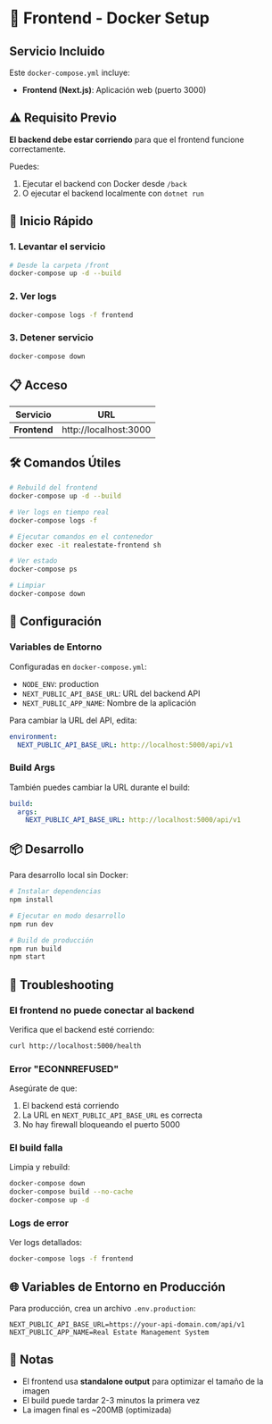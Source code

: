 # 🐳 Frontend - Docker Setup

## Servicio Incluido

Este `docker-compose.yml` incluye:

- **Frontend (Next.js)**: Aplicación web (puerto 3000)

## ⚠️ Requisito Previo

**El backend debe estar corriendo** para que el frontend funcione correctamente.

Puedes:
1. Ejecutar el backend con Docker desde `/back`
2. O ejecutar el backend localmente con `dotnet run`

## 🚀 Inicio Rápido

### **1. Levantar el servicio**

```bash
# Desde la carpeta /front
docker-compose up -d --build
```

### **2. Ver logs**

```bash
docker-compose logs -f frontend
```

### **3. Detener servicio**

```bash
docker-compose down
```

## 📋 Acceso

| Servicio | URL |
|----------|-----|
| **Frontend** | http://localhost:3000 |

## 🛠️ Comandos Útiles

```bash
# Rebuild del frontend
docker-compose up -d --build

# Ver logs en tiempo real
docker-compose logs -f

# Ejecutar comandos en el contenedor
docker exec -it realestate-frontend sh

# Ver estado
docker-compose ps

# Limpiar
docker-compose down
```

## 🔧 Configuración

### Variables de Entorno

Configuradas en `docker-compose.yml`:

- `NODE_ENV`: production
- `NEXT_PUBLIC_API_BASE_URL`: URL del backend API
- `NEXT_PUBLIC_APP_NAME`: Nombre de la aplicación

Para cambiar la URL del API, edita:

```yaml
environment:
  NEXT_PUBLIC_API_BASE_URL: http://localhost:5000/api/v1
```

### Build Args

También puedes cambiar la URL durante el build:

```yaml
build:
  args:
    NEXT_PUBLIC_API_BASE_URL: http://localhost:5000/api/v1
```

## 📦 Desarrollo

Para desarrollo local sin Docker:

```bash
# Instalar dependencias
npm install

# Ejecutar en modo desarrollo
npm run dev

# Build de producción
npm run build
npm start
```

## 🐛 Troubleshooting

### El frontend no puede conectar al backend

Verifica que el backend esté corriendo:
```bash
curl http://localhost:5000/health
```

### Error "ECONNREFUSED"

Asegúrate de que:
1. El backend está corriendo
2. La URL en `NEXT_PUBLIC_API_BASE_URL` es correcta
3. No hay firewall bloqueando el puerto 5000

### El build falla

Limpia y rebuild:
```bash
docker-compose down
docker-compose build --no-cache
docker-compose up -d
```

### Logs de error

Ver logs detallados:
```bash
docker-compose logs -f frontend
```

## 🌐 Variables de Entorno en Producción

Para producción, crea un archivo `.env.production`:

```env
NEXT_PUBLIC_API_BASE_URL=https://your-api-domain.com/api/v1
NEXT_PUBLIC_APP_NAME=Real Estate Management System
```

## 📝 Notas

- El frontend usa **standalone output** para optimizar el tamaño de la imagen
- El build puede tardar 2-3 minutos la primera vez
- La imagen final es ~200MB (optimizada)
